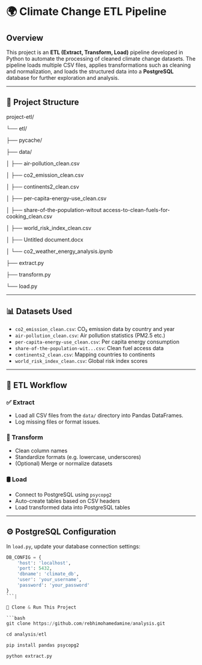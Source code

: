 # 🌍 Climate Change ETL Pipeline

## Overview

This project is an **ETL (Extract, Transform, Load)** pipeline developed in Python to automate the processing of cleaned climate change datasets. The pipeline loads multiple CSV files, applies transformations such as cleaning and normalization, and loads the structured data into a **PostgreSQL** database for further exploration and analysis.

---

## 📁 Project Structure

project-etl/

└── etl/

├── pycache/

├── data/

│ ├── air-pollution_clean.csv

│ ├── co2_emission_clean.csv

│ ├── continents2_clean.csv

│ ├── per-capita-energy-use_clean.csv

│ ├── share-of-the-population-witout access-to-clean-fuels-for-cooking_clean.csv

│ ├── world_risk_index_clean.csv

│ ├── Untitled document.docx

│ └── co2_weather_energy_analysis.ipynb

├── extract.py

├── transform.py

└── load.py


---

## 📊 Datasets Used

- `co2_emission_clean.csv`: CO₂ emission data by country and year
- `air-pollution_clean.csv`: Air pollution statistics (PM2.5 etc.)
- `per-capita-energy-use_clean.csv`: Per capita energy consumption
- `share-of-the-population-wit...csv`: Clean fuel access data
- `continents2_clean.csv`: Mapping countries to continents
- `world_risk_index_clean.csv`: Global risk index scores

---

## 🔄 ETL Workflow

### ✅ Extract
- Load all CSV files from the `data/` directory into Pandas DataFrames.
- Log missing files or format issues.

### 🔧 Transform
- Clean column names
- Standardize formats (e.g. lowercase, underscores)
- (Optional) Merge or normalize datasets

### 🛢 Load
- Connect to PostgreSQL using `psycopg2`
- Auto-create tables based on CSV headers
- Load transformed data into PostgreSQL tables

---

## ⚙️ PostgreSQL Configuration

In `load.py`, update your database connection settings:

```python
DB_CONFIG = {
    'host': 'localhost',
    'port': 5432,
    'dbname': 'climate_db',
    'user': 'your_username',
    'password': 'your_password'
}
```|

🚀 Clone & Run This Project

```bash
git clone https://github.com/rebhimohamedamine/analysis.git

cd analysis/etl

pip install pandas psycopg2

python extract.py


